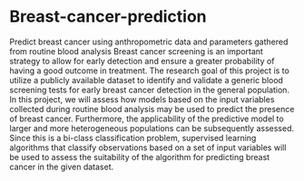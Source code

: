 # Breast-cancer-prediction
Predict breast cancer using anthropometric data and parameters gathered from routine blood analysis
Breast cancer screening is an important strategy to allow for early detection and ensure a greater probability of having a good outcome in treatment. The research goal of this project is to utilize a publicly available dataset to identify and validate a generic blood screening tests for early breast cancer detection in the general population. In this project, we will assess how models based on the input variables collected during routine blood analysis may be used to predict the presence of breast cancer. Furthermore, the applicability of the predictive model to larger and more heterogeneous populations can be subsequently assessed. Since this is a bi-class classification problem, supervised learning algorithms that classify observations based on a set of input variables will be used to assess the suitability of the algorithm for predicting breast cancer in the given dataset.
